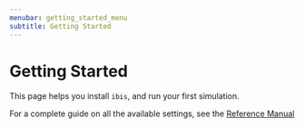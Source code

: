 ```yaml
---
menubar: getting_started_menu
subtitle: Getting Started
---
```

# Getting Started
This page helps you install `ibis`, and run your first simulation.

For a complete guide on all the available settings, see the [Reference Manual](/documentation/reference_manual/reference_manual)
